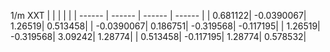 1/m XXT 
| | | | |
| ------ | ------ | ------ | ------ |
| 0.681122| -0.0390067| 1.26519| 0.513458|
| -0.0390067| 0.186751| -0.319568| -0.117195|
| 1.26519| -0.319568| 3.09242| 1.28774|
| 0.513458| -0.117195| 1.28774| 0.578532|

